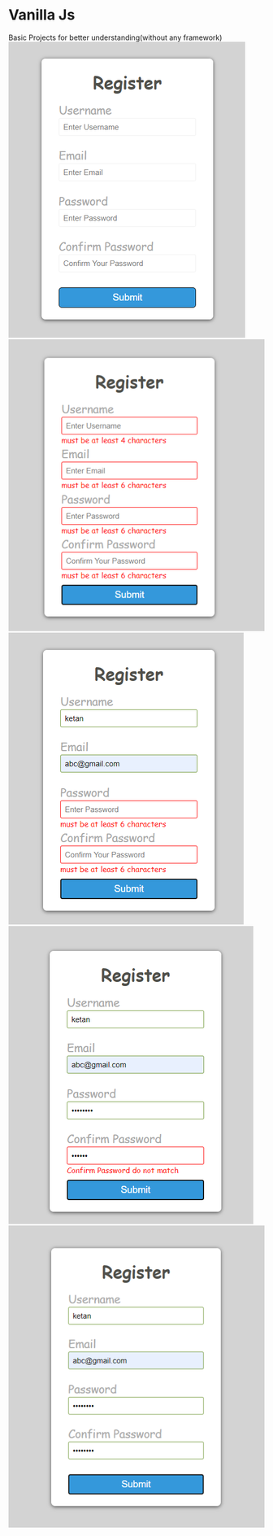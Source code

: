 # Vanilla Js
 Basic Projects for better understanding(without any framework)
 <br>
![](https://github.com/iamketan56/Vanilla-Js/blob/main/Form%20Validator/r1.PNG)
![]( https://github.com/iamketan56/Vanilla-Js/blob/main/Form%20Validator/r2.PNG)
![]( https://github.com/iamketan56/Vanilla-Js/blob/main/Form%20Validator/r3.PNG)
![]( https://github.com/iamketan56/Vanilla-Js/blob/main/Form%20Validator/r4.PNG)
![]( https://github.com/iamketan56/Vanilla-Js/blob/main/Form%20Validator/r5.PNG)
